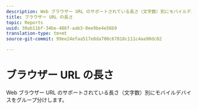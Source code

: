```yaml
---
description: Web ブラウザー URL のサポートされている長さ（文字数）別にモバイルデバイスをグループ分けします。
title: ブラウザー URL の長さ
topic: Reports
uuid: 30ab11bf-34be-486f-aab3-0ee9be4e56b9
translation-type: tm+mt
source-git-commit: 99ee24efaa517e8da700c67818c111c4aa90dc02

---
```



# ブラウザー URL の長さ

Web ブラウザー URL のサポートされている長さ（文字数）別にモバイルデバイスをグループ分けします。

